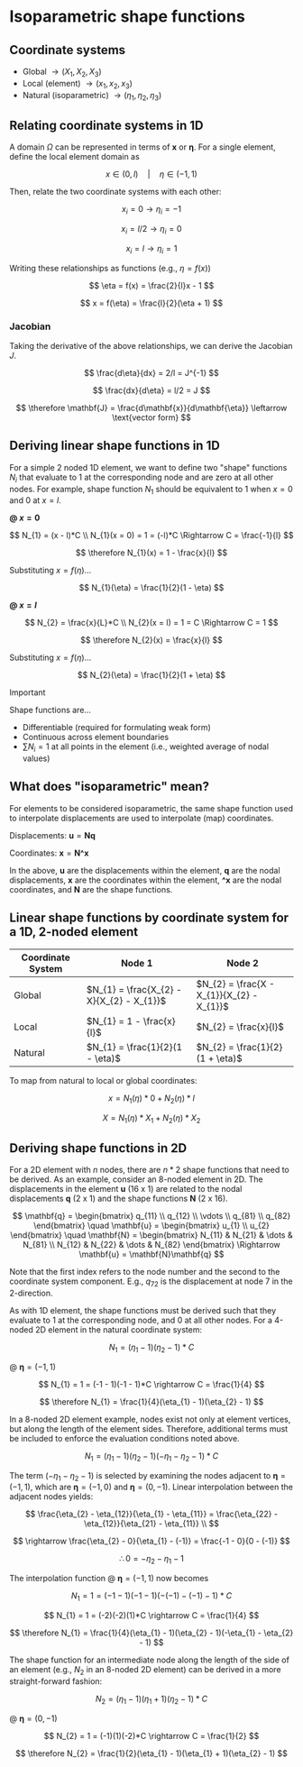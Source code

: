 # Isoparametric shape functions

## Coordinate systems

- Global $\rightarrow (X_{1}, X_{2}, X_{3})$
- Local (element) $\rightarrow (x_{1}, x_{2}, x_{3})$
- Natural (isoparametric) $\rightarrow (\eta_{1}, \eta_{2}, \eta_{3})$

## Relating coordinate systems in 1D

A domain $\Omega$ can be represented in terms of $\mathbf{x}$ or $\mathbf{\eta}$. For a single element, define the local element domain as

$$
x \in (0, l) \quad | \quad \eta \in (-1, 1)
$$

Then, relate the two coordinate systems with each other:

$$
x_{i} = 0 \rightarrow \eta_{i} = -1
$$

$$
x_{i} = l/2 \rightarrow \eta_{i} = 0
$$

$$
x_{i} = l \rightarrow \eta_{i} = 1
$$

Writing these relationships as functions (e.g., $\eta = f(x)$)

$$
\eta = f(x) = \frac{2}{l}x - 1
$$

$$
x = f(\eta) = \frac{l}{2}(\eta + 1)
$$

### Jacobian

Taking the derivative of the above relationships, we can derive the Jacobian $J$.

$$
\frac{d\eta}{dx} = 2/l = J^{-1}
$$

$$
\frac{dx}{d\eta} = l/2 = J
$$

$$
\therefore \mathbf{J} = \frac{d\mathbf{x}}{d\mathbf{\eta}} \leftarrow \text{vector form}
$$

## Deriving linear shape functions in 1D

For a simple 2 noded 1D element, we want to define two "shape" functions $N_{i}$ that evaluate to $1$ at the corresponding node and are zero at all other nodes. For example, shape function $N_{1}$ should be equivalent to $1$ when $x = 0$ and $0$ at $x = l$. 

**@ $x = 0$**

$$
N_{1} = (x - l)*C \\
N_{1}(x = 0) = 1 = (-l)*C \Rightarrow C = \frac{-1}{l}
$$

$$
\therefore N_{1}(x) = 1 - \frac{x}{l}
$$

Substituting $x = f(\eta)$...

$$
N_{1}(\eta) = \frac{1}{2}(1 - \eta)
$$

**@ $x = l$**

$$
N_{2} = \frac{x}{L}*C \\
N_{2}(x = l) = 1 = C \Rightarrow C = 1
$$

$$
\therefore N_{2}(x) = \frac{x}{l}
$$

Substituting $x = f(\eta)$...

$$
N_{2}(\eta) = \frac{1}{2}(1 + \eta)
$$

> [!IMPORTANT]
> Shape functions are...
> - Differentiable (required for formulating weak form)
> - Continuous across element boundaries
> - $\sum N_{i} = 1$ at all points in the element (i.e., weighted average of nodal values) 

## What does "isoparametric" mean?

For elements to be considered isoparametric, the same shape function used to interpolate displacements are used to interpolate (map) coordinates.

Displacements: $\mathbf{u} = \mathbf{N}\mathbf{q}$

Coordinates: $\mathbf{x} = \mathbf{N}\mathbf{\^{x}}$

In the above, $\mathbf{u}$ are the displacements within the element, $\mathbf{q}$ are the nodal displacements, $\mathbf{x}$ are the coordinates within the element, $\mathbf{\^{x}}$ are the nodal coordinates, and $\mathbf{N}$ are the shape functions.


## Linear shape functions by coordinate system for a 1D, 2-noded element

|Coordinate System|Node 1|Node 2|
|--|--|--|
| Global | $N_{1} = \frac{X_{2} - X}{X_{2} - X_{1}}$ | $N_{2} = \frac{X - X_{1}}{X_{2} - X_{1}}$ |
| Local | $N_{1} = 1 - \frac{x}{l}$ | $N_{2} = \frac{x}{l}$ |
| Natural | $N_{1} = \frac{1}{2}(1 - \eta)$ | $N_{2} = \frac{1}{2}(1 + \eta)$ |

To map from natural to local or global coordinates:

$$
x = N_{1}(\eta)*0 + N_{2}(\eta)*l
$$

$$
X = N_{1}(\eta)*X_{1} + N_{2}(\eta)*X_{2}
$$

## Deriving shape functions in 2D

For a 2D element with $n$ nodes, there are $n*2$ shape functions that need to be derived. As an example, consider an 8-noded element in 2D. The displacements in the element $\mathbf{u}$ (16 x 1) are related to the nodal displacements $\mathbf{q}$ (2 x 1) and the shape functions $\mathbf{N}$ (2 x 16).

$$
\mathbf{q} =
\begin{bmatrix}
q_{11} \\
q_{12} \\
\vdots \\
q_{81} \\
q_{82}
\end{bmatrix}
\quad
\mathbf{u} =
\begin{bmatrix}
u_{1} \\
u_{2}
\end{bmatrix}
\quad
\mathbf{N} =
\begin{bmatrix}
N_{11} & N_{21} & \dots & N_{81} \\
N_{12} & N_{22} & \dots & N_{82}
\end{bmatrix}
\Rightarrow
\mathbf{u} = \mathbf{N}\mathbf{q}
$$

Note that the first index refers to the node number and the second to the coordinate system component. E.g., $q_{72}$ is the displacement at node 7 in the 2-direction.

As with 1D element, the shape functions must be derived such that they evaluate to $1$ at the corresponding node, and $0$ at all other nodes. For a 4-noded 2D element in the natural coordinate system:

$$
N_{1} = (\eta_{1} - 1)(\eta_{2} - 1)*C
$$

@ $\mathbf{\eta} = (-1, 1)$

$$
N_{1} = 1 = (-1 - 1)(-1 - 1)*C \rightarrow C = \frac{1}{4}
$$

$$
\therefore N_{1} = \frac{1}{4}(\eta_{1} - 1)(\eta_{2} - 1)
$$

In a 8-noded 2D element example, nodes exist not only at element vertices, but along the length of the element sides. Therefore, additional terms must be included to enforce the evaluation conditions noted above.

$$
N_{1} = (\eta_{1} - 1)(\eta_{2} - 1)(-\eta_{1} - \eta_{2} - 1)*C
$$

The term $(-\eta_{1} - \eta_{2} - 1)$ is selected by examining the nodes adjacent to $\mathbf{\eta} = (-1, 1)$, which are $\mathbf{\eta} = (-1, 0)$ and $\mathbf{\eta} = (0, -1)$. Linear interpolation between the adjacent nodes yields:

$$
\frac{\eta_{2} - \eta_{12}}{\eta_{1} - \eta_{11}} = \frac{\eta_{22} - \eta_{12}}{\eta_{21} - \eta_{11}} \\
$$

$$
\rightarrow \frac{\eta_{2} - 0}{\eta_{1} - (-1)} = \frac{-1 - 0}{0 - (-1)}
$$

$$
\therefore 0 = -\eta_{2} -\eta_{1} - 1
$$

The interpolation function @ $\mathbf{\eta} = (-1, 1)$ now becomes

$$
N_{1} = 1 = (-1 - 1)(-1 - 1)(-(-1) - (-1) - 1)*C
$$

$$
N_{1} = 1 = (-2)(-2)(1)*C \rightarrow C = \frac{1}{4}
$$

$$
\therefore N_{1} = \frac{1}{4}(\eta_{1} - 1)(\eta_{2} - 1)(-\eta_{1} - \eta_{2} - 1)
$$

The shape function for an intermediate node along the length of the side of an element (e.g., $N_{2}$ in an 8-noded 2D element) can be derived in a more straight-forward fashion:

$$
N_{2} = (\eta_{1} - 1)(\eta_{1} + 1)(\eta_{2} - 1)*C
$$

@ $\mathbf{\eta} = (0, -1)$

$$
N_{2} = 1 = (-1)(1)(-2)*C \rightarrow C = \frac{1}{2}
$$

$$
\therefore N_{2} = \frac{1}{2}(\eta_{1} - 1)(\eta_{1} + 1)(\eta_{2} - 1)
$$